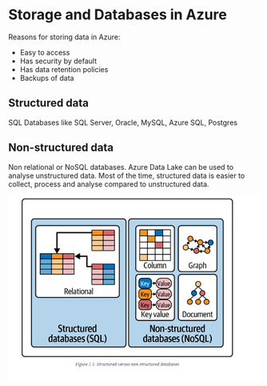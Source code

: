 # Storage and Databases in Azure

Reasons for storing data in Azure:

- Easy to access
- Has security by default
- Has data retention policies
- Backups of data

## Structured data

SQL Databases like SQL Server, Oracle, MySQL, Azure SQL, Postgres

## Non-structured data

Non relational or NoSQL databases. Azure Data Lake can be used to analyse unstructured data. Most of the time, structured data is easier to collect, process and analyse compared to unstructured data.

![Structured and non-structured data](./images/Screenshot%202023-12-22%20150308.png)